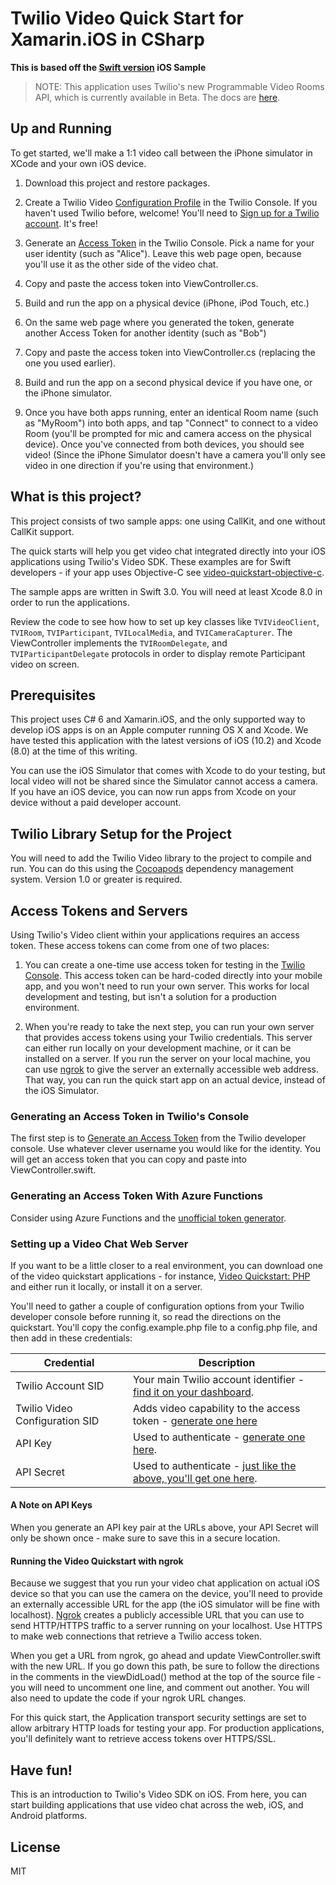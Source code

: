 # Twilio Video Quick Start for Xamarin.iOS in CSharp

**This is based off the [Swift version](https://github.com/twilio/video-quickstart-swift) iOS Sample**

> NOTE: This application uses Twilio's new Programmable Video Rooms API, which is currently available in Beta. The docs are [here](https://media.twiliocdn.com/sdk/ios/video/v1.0/docs/).

## Up and Running

To get started, we'll make a 1:1 video call between the iPhone simulator in XCode and your own iOS device.

1) Download this project and restore packages.

2) Create a Twilio Video [Configuration Profile](https://www.twilio.com/console/video/profiles) in the Twilio Console. If you haven't used Twilio before, welcome! You'll need to [Sign up for a Twilio account](https://www.twilio.com/try-twilio). It's free!

3) Generate an [Access Token](https://www.twilio.com/console/video/dev-tools/testing-tools) in the Twilio Console. Pick a name for your user identity (such as "Alice"). Leave this web page open, because you'll use it as the other side of the video chat.

4) Copy and paste the access token into ViewController.cs.

5) Build and run the app on a physical device (iPhone, iPod Touch, etc.)

6) On the same web page where you generated the token, generate another Access Token for another identity (such as "Bob")

7) Copy and paste the access token into ViewController.cs (replacing the one you used earlier).

8) Build and run the app on a second physical device if you have one, or the iPhone simulator.

9) Once you have both apps running, enter an identical Room name (such as "MyRoom") into both apps, and tap "Connect" to connect to a video Room (you'll be prompted for mic and camera access on the physical device). Once you've connected from both devices, you should see video! (Since the iPhone Simulator doesn't have a camera you'll only see video in one direction if you're using that environment.)

## What is this project?

This project consists of two sample apps: one using CallKit, and one without CallKit support.

The quick starts will help you get video chat integrated directly into your iOS applications using Twilio's Video SDK. These examples are for Swift developers - if your app uses Objective-C see [video-quickstart-objective-c](https://github.com/twilio/video-quickstart-objc/).

The sample apps are written in Swift 3.0. You will need at least Xcode 8.0 in order to run the applications.

Review the code to see how how to set up key classes like `TVIVideoClient`, `TVIRoom`, `TVIParticipant`, `TVILocalMedia`, and `TVICameraCapturer`. The ViewController implements the `TVIRoomDelegate`, and `TVIParticipantDelegate` protocols in order to display remote Participant video on screen.


## Prerequisites

This project uses C# 6 and Xamarin.iOS, and the only supported way to develop iOS apps is on an Apple computer running OS X and Xcode. We have tested this application with the latest versions of iOS (10.2) and Xcode (8.0) at the time of this writing.

You can use the iOS Simulator that comes with Xcode to do your testing, but local video will not be shared since the Simulator cannot access a camera. If you have an iOS device, you can now run apps from Xcode on your device without a paid developer account.

## Twilio Library Setup for the Project

You will need to add the Twilio Video library to the project to compile and run. You can do this using the [Cocoapods](https://cocoapods.org/) dependency management system. Version 1.0 or greater is required.

## Access Tokens and Servers

Using Twilio's Video client within your applications requires an access token. These access tokens can come from one of two places:

1) You can create a one-time use access token for testing in the [Twilio Console](https://www.twilio.com/console/video/profiles). This access token can be hard-coded directly into your mobile app, and you won't need to run your own server. This works for local development and testing, but isn't a solution for a production environment.

2) When you're ready to take the next step, you can run your own server that provides access tokens using your Twilio credentials. This server can either run locally on your development machine, or it can be installed on a server. If you run the server on your local machine, you can use [ngrok](https://ngrok.com/) to give the server an externally accessible web address. That way, you can run the quick start app on an actual device, instead of the iOS Simulator.

### Generating an Access Token in Twilio's Console

The first step is to [Generate an Access Token](https://www.twilio.com/user/account/video/dev-tools/testing-tools) from the Twilio developer console. Use whatever clever username you would like for the identity. You will get an access token that you can copy and paste into ViewController.swift.

### Generating an Access Token With Azure Functions
Consider using Azure Functions and the [unofficial token generator](https://github.com/jonedavis/TwilioAzureFuctionsTokenGenerator).

### Setting up a Video Chat Web Server

If you want to be a little closer to a real environment, you can download one of the video quickstart applications - for instance, [Video Quickstart: PHP](https://github.com/TwilioDevEd/video-quickstart-php) and either run it locally, or install it on a server.

 You'll need to gather a couple of configuration options from your Twilio developer console before running it, so read the directions on the quickstart. You'll copy the config.example.php file to a config.php file, and then add in these credentials:
 
 Credential | Description
---------- | -----------
Twilio Account SID | Your main Twilio account identifier - [find it on your dashboard](https://www.twilio.com/user/account/video).
Twilio Video Configuration SID | Adds video capability to the access token - [generate one here](https://www.twilio.com/user/account/video/profiles)
API Key | Used to authenticate - [generate one here](https://www.twilio.com/user/account/messaging/dev-tools/api-keys).
API Secret | Used to authenticate - [just like the above, you'll get one here](https://www.twilio.com/user/account/messaging/dev-tools/api-keys).

#### A Note on API Keys

When you generate an API key pair at the URLs above, your API Secret will only
be shown once - make sure to save this in a secure location.

#### Running the Video Quickstart with ngrok

Because we suggest that you run your video chat application on actual iOS device so that you can use the camera on the device, you'll need to provide an externally accessible URL for the app (the iOS simulator will be fine with localhost). [Ngrok](https://ngrok.com/)  creates a publicly accessible URL that you can use to send HTTP/HTTPS traffic to a server running on your localhost. Use HTTPS to make web connections that retrieve a Twilio access token.

When you get a URL from ngrok, go ahead and update ViewController.swift with the new URL.  If you go down this path, be sure to follow the directions in the comments in the viewDidLoad() method at the top of the source file - you will need to uncomment one line, and comment out another. You will also need to update the code if your ngrok URL changes.

For this quick start, the Application transport security settings are set to allow arbitrary HTTP loads for testing your app. For production applications, you'll definitely want to retrieve access tokens over HTTPS/SSL.

## Have fun!

This is an introduction to Twilio's Video SDK on iOS. From here, you can start building applications that use video chat across the web, iOS, and Android platforms.

## License

MIT
